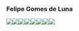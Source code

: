 ### Felipe Gomes de Luna

<!--
**fomes/fomes** is a ✨ _special_ ✨ repository because its `README.md` (this file) appears on your GitHub profile.

Here are some ideas to get you started:

- 🔭 I’m currently working on ...
- 🌱 I’m currently learning ...
- 👯 I’m looking to collaborate on ...
- 🤔 I’m looking for help with ...
- 💬 Ask me about ...
- 📫 How to reach me: ...
- 😄 Pronouns: ...
- ⚡ Fun fact: ...
-->

<img src="https://img.shields.io/badge/HTML5-f06529?logo=html5&logoColor=white" /><img src="https://img.shields.io/badge/CSS3-76b8e8?logo=css3&logoColor=white" /><img src="https://img.shields.io/badge/javascript-323330?logo=javascript&logoColor=%23F7DF1E" /><img src="https://img.shields.io/badge/React-61dafb?logo=react&logoColor=white" /><img src="https://img.shields.io/badge/Node.js-339933?logo=node.js&logoColor=white" /><img src="https://img.shields.io/badge/github-323330?logo=github&logoColor=%ffffff" /><img src="https://github-readme-stats.vercel.app/api?username=fomes&count_private=true&show_icons=true&theme=vue&hide=stars" /><img src="https://github-readme-stats.vercel.app/api/top-langs/?username=fomes&layout=compact&theme=vue" />
